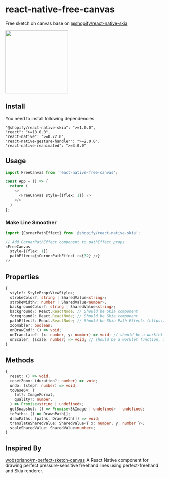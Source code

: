 # react-native-free-canvas
Free sketch on canvas base on  [@shopify/react-native-skia](https://github.com/shopify/react-native-skia)

<img src="https://github.com/user-attachments/assets/b8749961-5d4d-482c-aa6c-add5b0f5b654" width=200 />

## Install
You need to install following dependencies
```
"@shopify/react-native-skia": ">=1.0.0",
"react": ">=18.0.0",
"react-native": ">=0.72.0",
"react-native-gesture-handler": ">=2.0.0",
"react-native-reanimated": ">=3.0.0"
```

## Usage
```ts
import FreeCanvas from 'react-native-free-canvas';

const App = () => {
  return (
    <>
      <FreeCanvas style={{flex: 1}} />
    </>
  )
};

```

### Make Line Smoother
```ts
import {CornerPathEffect} from '@shopify/react-native-skia';

// Add CornerPathEffect component to pathEffect props
<FreeCanvas
  style={{flex: 1}}
  pathEffect={<CornerPathEffect r={32} />} 
/>
```




## Properties
```ts
{
  style?: StyleProp<ViewStyle>;
  strokeColor?: string | SharedValue<string>;
  strokeWidth?: number | SharedValue<number>;
  backgroundColor?: string | SharedValue<string>;
  background?: React.ReactNode; // Should be Skia component
  foreground?: React.ReactNode; // Should be Skia component
  pathEffect?: React.ReactNode; // Should be Skia Path Effects (https://shopify.github.io/react-native-skia/docs/path-effects)
  zoomable?: boolean;
  onDrawEnd?: () => void;
  onTranslate?: (x: number, y: number) => void; // should be a worklet function, it runs on UI thread
  onScale?: (scale: number) => void; // should be a worklet function, it runs on UI thread
}
```

## Methods
```ts
{
  reset: () => void;
  resetZoom: (duration?: number) => void;
  undo: (step?: number) => void;
  toBase64: (
    fmt?: ImageFormat,
    quality?: number,
  ) => Promise<string | undefined>;
  getSnapshot: () => Promise<SkImage | undefined> | undefined;
  toPaths: () => DrawnPath[];
  drawPaths: (paths: DrawnPath[]) => void;
  translateSharedValue: SharedValue<{ x: number; y: number }>;
  scaleSharedValue: SharedValue<number>;
}
```

## Inspired By
[wobsoriano/rn-perfect-sketch-canvas](https://github.com/wobsoriano/rn-perfect-sketch-canvas) A React Native component for drawing perfect pressure-sensitive freehand lines using perfect-freehand and Skia renderer.
